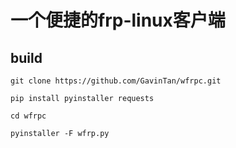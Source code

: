 # 一个便捷的frp-linux客户端



## build

```
git clone https://github.com/GavinTan/wfrpc.git

pip install pyinstaller requests

cd wfrpc

pyinstaller -F wfrp.py
```

